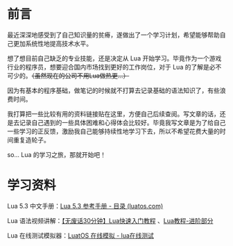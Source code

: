 # 前言

最近深深地感受到了自己知识量的贫瘠，遂做出了一个学习计划，希望能够帮助自己更加系统性地提高技术水平。

想了想目前自己缺乏的专业技能，还是决定从 Lua 开始学习。毕竟作为一个游戏行业的程序员，想要迎合国内市场找到更好的工作岗位，对于 Lua 的了解是必不可少的。~~（虽然现在的公司不用Lua做热更...）~~

因为有基本的程序基础，做笔记的时候就不打算去记录基础的语法知识了，有些浪费时间。

我打算把一些比较有用的资料链接贴在这里，方便自己后续查阅。写文章的话，还是去记录自己遇到的一些具体困难和心得体会比较好。毕竟我写文章是为了给自己一些学习的正反馈，激励我自己能够持续性地学习下去，所以不希望花费大量的时间重复造轮子。

so... Lua 的学习之旅，那就开始吧！



# 学习资料

Lua 5.3 中文手册：[Lua 5.3 参考手册 - 目录 (luatos.com)](https://wiki.luatos.com/_static/lua53doc/contents.html)

Lua 语法视频讲解：[【无废话30分钟】Lua快速入门教程](https://www.bilibili.com/video/BV1vf4y1L7Rb/?spm_id_from=333.788.recommend_more_video.1&vd_source=5214d59fa26fc2ba005c68899c88edf4) 、[Lua教程-进阶部分](https://www.bilibili.com/video/BV1WR4y1E7ud/?p=1&vd_source=5214d59fa26fc2ba005c68899c88edf4)

Lua 在线测试模拟器：[LuatOS 在线模拟 - lua在线测试](https://wiki.luatos.com/_static/luatos-emulator/lua.html)